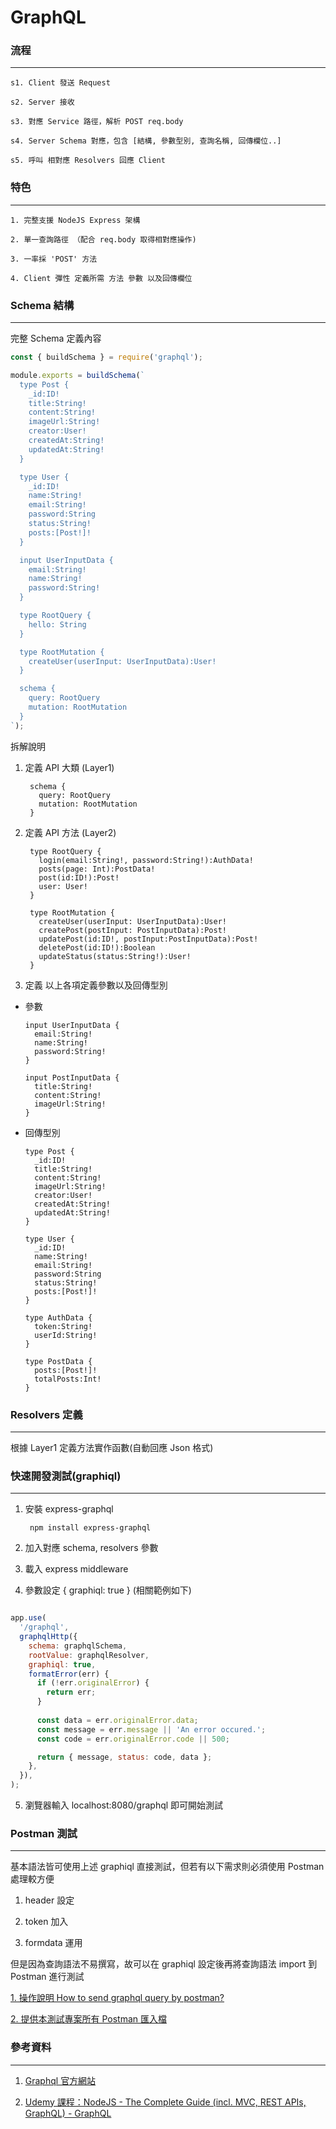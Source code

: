 # GraphQL

### 流程
---

    s1. Client 發送 Request

    s2. Server 接收

    s3. 對應 Service 路徑，解析 POST req.body

    s4. Server Schema 對應，包含 [結構, 參數型別, 查詢名稱, 回傳欄位..]

    s5. 呼叫 相對應 Resolvers 回應 Client

### 特色 
---

    1. 完整支援 NodeJS Express 架構

    2. 單一查詢路徑 （配合 req.body 取得相對應操作)

    3. 一率採 'POST' 方法

    4. Client 彈性 定義所需 方法 參數 以及回傳欄位

### Schema 結構
---

完整 Schema 定義內容

```javascript
const { buildSchema } = require('graphql');

module.exports = buildSchema(`
  type Post {
    _id:ID!
    title:String!
    content:String!
    imageUrl:String!
    creator:User!
    createdAt:String!
    updatedAt:String!
  }

  type User {
    _id:ID!
    name:String!
    email:String!
    password:String
    status:String!
    posts:[Post!]!
  }

  input UserInputData {
    email:String!
    name:String!
    password:String!
  }

  type RootQuery {
    hello: String
  }

  type RootMutation {
    createUser(userInput: UserInputData):User!
  }

  schema {
    query: RootQuery
    mutation: RootMutation
  }
`);
```

拆解說明

1. 定義 API 大類 (Layer1)

        schema {
          query: RootQuery
          mutation: RootMutation
        }


2. 定義 API 方法 (Layer2)

        type RootQuery {
          login(email:String!, password:String!):AuthData!
          posts(page: Int):PostData!
          post(id:ID!):Post!
          user: User!
        }

        type RootMutation {
          createUser(userInput: UserInputData):User!
          createPost(postInput: PostInputData):Post!
          updatePost(id:ID!, postInput:PostInputData):Post!
          deletePost(id:ID!):Boolean
          updateStatus(status:String!):User!
        }

3. 定義 以上各項定義參數以及回傳型別

* 參數

      input UserInputData {
        email:String!
        name:String!
        password:String!
      }

      input PostInputData {
        title:String!
        content:String!
        imageUrl:String!
      }

* 回傳型別

      type Post {
        _id:ID!
        title:String!
        content:String!
        imageUrl:String!
        creator:User!
        createdAt:String!
        updatedAt:String!
      }

      type User {
        _id:ID!
        name:String!
        email:String!
        password:String
        status:String!
        posts:[Post!]!
      }

      type AuthData {
        token:String!
        userId:String!
      }

      type PostData {
        posts:[Post!]!
        totalPosts:Int!
      }

### Resolvers 定義
---
根據 Layer1 定義方法實作函數(自動回應 Json 格式)

### 快速開發測試(graphiql)
---

1. 安裝 express-graphql 

        npm install express-graphql

2. 加入對應 schema, resolvers 參數

3. 載入 express middleware

4. 參數設定 { graphiql: true } (相關範例如下)

```javascript

app.use(
  '/graphql',
  graphqlHttp({
    schema: graphqlSchema,
    rootValue: graphqlResolver,
    graphiql: true,
    formatError(err) {
      if (!err.originalError) {
        return err;
      }
      
      const data = err.originalError.data;
      const message = err.message || 'An error occured.';
      const code = err.originalError.code || 500;

      return { message, status: code, data };
    },
  }),
);
```
5. 瀏覽器輸入 localhost:8080/graphql 即可開始測試

### Postman 測試

---

基本語法皆可使用上述 graphiql 直接測試，但若有以下需求則必須使用 Postman 處理較方便

1. header 設定

2. token 加入

3. formdata 運用

但是因為查詢語法不易撰寫，故可以在 graphiql 設定後再將查詢語法 import 到 Postman 進行測試

[1. 操作說明 How to send graphql query by postman?](https://stackoverflow.com/questions/42520663/how-to-send-graphql-query-by-postman)

[2. 提供本測試專案所有 Postman 匯入檔](https://github.com/lastingyeh/graphql-notes/blob/master/postman-apis.json)

### 參考資料

---

1. [Graphql 官方網站](https://graphql.org/)

2. [Udemy 課程：NodeJS - The Complete Guide (incl. MVC, REST APIs, GraphQL) - GraphQL](https://www.udemy.com/nodejs-the-complete-guide/)







